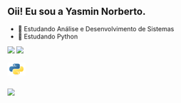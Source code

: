 ## Oii! Eu sou a Yasmin Norberto.
- 🌱 Estudando Análise e Desenvolvimento de Sistemas
-  🌱 Estudando Python
<div>
  <a href-"https://github.com/norbertoyasmin">
  <img height="180em" src="https://github-readme-stats.vercel.app/api?username=norbertoyasmin&show_icons=true&theme=dracula&include_all_commits=true&count_private=true"/>
  <img height="180em" src="https://github-readme-stats.vercel.app/api/top-langs/?username=norbertoyasmin&layout=compact&langs_count=8&theme=dracula"/>
  </a>
</div>

<div style="display: inline_block"><br>
  <img align="center" alt="Python" height="30" width="40" src="https://raw.githubusercontent.com/devicons/devicon/master/icons/python/python-original.svg">
<div>

##

<div>
 <a href="mailto:norbertoyasmin2@gmail.com" target="blank">
   <img src="https://img.shields.io/badge/-Gmail-%23333?style=for-the-badge&logo=gmail&logocolor=white">
 </a>
</div>

